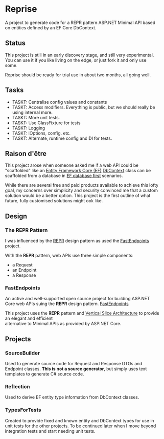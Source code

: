 ﻿# Reprise

A project to generate code for a REPR pattern ASP.NET Minimal API based on entities defined by an EF Core DbContext.

## Status

This project is still in an early discovery stage, and still very experimental. 
You can use it if you like living on the edge, or just fork it and only use some.   

Reprise should be ready for trial use in about two months, all going well.

## Tasks

- TASKT: Centralise config values and constants
- TASKT: Access modifiers. Everything is public, but we should really be using internal more.
- TASKT: More unit tests.
- TASKT: Use ClassFixture for tests
- TASKT: Logging
- TASKT: IOptions, config. etc.
- TASKT: Alternate, runtime config and DI for tests.

## Raison d'être

This project arose when someone asked me if a web API could be "scaffolded" like an [Entity Framework Core (EF)](https://github.com/dotnet/efcore) 
[DbContext](https://learn.microsoft.com/en-us/dotnet/api/microsoft.entityframeworkcore.dbcontext?view=efcore-8.0) class 
can be scaffolded from a database in [EF database first](https://learn.microsoft.com/en-us/ef/ef6/modeling/designer/workflows/database-first) scenarios.

While there are several free and paid products available to achieve this lofty goal, my concerns over simplicity and security convinced me 
that a custom solution would be a better option. This project is the first outline of what future, fully customised solutions might ook like.

## Design 
### The REPR Pattern

I was influenced by the [REPR](https://deviq.com/design-patterns/repr-design-pattern) design pattern as used the [FastEndpoints](#fastendpoints) project. 

With the **REPR** pattern, web APIs use three simple components:
- a Request
- an Endpoint
- a Response

### FastEndpoints

An active and well-supported open source project for building ASP.NET Core web APIs suing the **REPR** design pattern. [FastEndpoints](https://github.com/FastEndpoints/FastEndpoints)

This project uses the **REPR** pattern and [Vertical Slice Architecture](https://www.jimmybogard.com/vertical-slice-architecture/) to provide an elegant and efficient  
alternative to Minimal APIs as provided by ASP.NET Core.

## Projects

### SourceBuilder 
Used to generate source code for Request and Response DTOs and Endpoint classes. **This is not a source generator**, but simply uses text templates to generate C# source code.

### Reflection

Used to derive EF entity type information from DbContext classes.

### TypesForTests

Created to provide fixed and known entity and DbContext types for use in unit tests for the other projects. 
To be continued later when I move beyond integration tests and start needing unit tests. 


